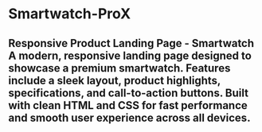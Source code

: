 # Smartwatch-ProX
## Responsive Product Landing Page - Smartwatch A modern, responsive landing page designed to showcase a premium smartwatch.   Features include a sleek layout, product highlights, specifications, and call-to-action buttons.   Built with clean HTML and CSS for fast performance and smooth user experience across all devices.
